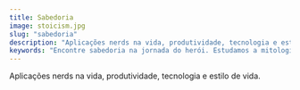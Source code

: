 ```yaml
---
title: Sabedoria
image: stoicism.jpg
slug: "sabedoria"
description: "Aplicações nerds na vida, produtividade, tecnologia e estilo de vida."
keywords: "Encontre sabedoria na jornada do herói. Estudamos a mitologia, os arquétipos e as lições de vida que a cultura pop, os games e grandes histórias nos ensinam."
---
```


Aplicações nerds na vida, produtividade, tecnologia e estilo de vida.